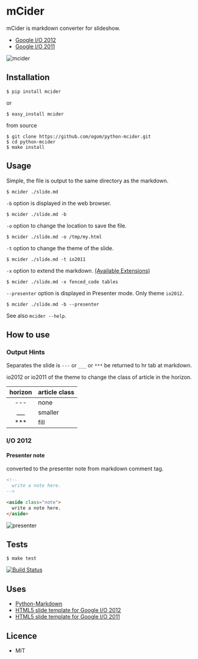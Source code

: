 mCider
======

mCider is markdown converter for slideshow.

* [Google I/O 2012](http://ogom.github.com/python-mcider/examples/io2012/slide.html)
* [Google I/O 2011](http://ogom.github.com/python-mcider/examples/io2011/slide.html)

![mcider](http://ogom.github.io/python-mcider/assets/img/mcider.png)

## Installation

```
$ pip install mcider
```

or

```
$ easy_install mcider
```

from source

```
$ git clone https://github.com/ogom/python-mcider.git
$ cd python-mcider
$ make install
```

## Usage

Simple, the file is output to the same directory as the markdown.

```
$ mcider ./slide.md
```

`-b` option is displayed in the web browser.

```
$ mcider ./slide.md -b
```

`-o` option to change the location to save the file.

```
$ mcider ./slide.md -o /tmp/my.html
```

`-t` option to change the theme of the slide.

```
$ mcider ./slide.md -t io2011
```

`-x` option to extend the markdown. [(Available Extensions)](http://freewisdom.org/projects/python-markdown/Available_Extensions)

```
$ mcider ./slide.md -x fenced_code tables
```

`--presenter` option is displayed in Presenter mode. Only theme `io2012`.

```
$ mcider ./slide.md -b --presenter
```

See also `mcider --help`.

## How to use
### Output Hints

Separates the slide is `---` or `___` or `***` be returned to hr tab at markdown.

io2012 or io2011 of the theme to change the class of article in the horizon.

| horizon | article class |
|:-------:|:--------------|
|  ---    |  none         |
|  ___    |  smaller      |
|  ***    |  fill         |

### I/O 2012

#### Presenter note

converted to the presenter note from markdown comment tag.

```markdown
<!--
  write a note here.
-->
```

```html
<aside class="note">
  write a note here.
</aside>
```

![presenter](http://ogom.github.com/python-mcider/assets/img/presenter.png)

## Tests

```
$ make test
```

[![Build Status](https://secure.travis-ci.org/ogom/python-mcider.png?branch=master)](http://travis-ci.org/ogom/python-mcider)

## Uses

* [Python-Markdown](https://github.com/waylan/Python-Markdown)
* [HTML5 slide template for Google I/O 2012](http://code.google.com/p/io-2012-slides/)
* [HTML5 slide template for Google I/O 2011](http://code.google.com/p/html5slides/)

## Licence

* MIT
